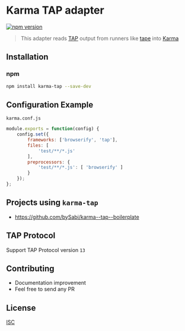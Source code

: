 # Karma TAP adapter

[![npm version](https://badge.fury.io/js/karma-tap.svg)](https://badge.fury.io/js/karma-tap)

> This adapter reads [TAP](http://testanything.org/) output from runners like
[tape](https://github.com/substack/tape) into [Karma](http://karma-runner.github.io/1.0/index.html)

## Installation

### npm
```bash
npm install karma-tap --save-dev
```

## Configuration Example
`karma.conf.js`
```js
module.exports = function(config) {
    config.set({
        frameworks: ['browserify', 'tap'],
        files: [
            'test/**/*.js'
        ],
        preprocessors: {
            'test/**/*.js': [ 'browserify' ]
        }
    });
};
```

## Projects using `karma-tap`
* https://github.com/bySabi/karma--tap--boilerplate

## TAP Protocol
Support TAP Protocol version `13`

## Contributing

* Documentation improvement
* Feel free to send any PR

## License

[ISC][isc-license]

[isc-license]:./LICENSE
